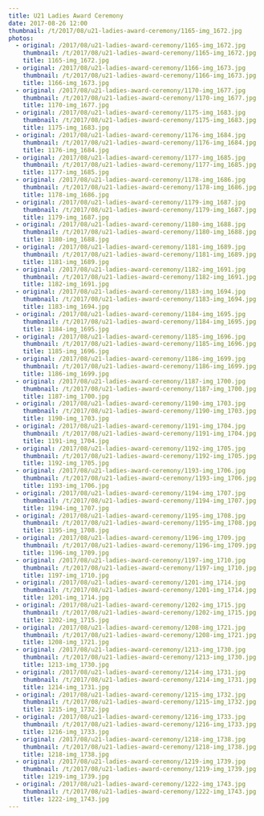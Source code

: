 ```yaml
---
title: U21 Ladies Award Ceremony
date: 2017-08-26 12:00
thumbnail: /t/2017/08/u21-ladies-award-ceremony/1165-img_1672.jpg
photos:
  - original: /2017/08/u21-ladies-award-ceremony/1165-img_1672.jpg
    thumbnail: /t/2017/08/u21-ladies-award-ceremony/1165-img_1672.jpg
    title: 1165-img_1672.jpg
  - original: /2017/08/u21-ladies-award-ceremony/1166-img_1673.jpg
    thumbnail: /t/2017/08/u21-ladies-award-ceremony/1166-img_1673.jpg
    title: 1166-img_1673.jpg
  - original: /2017/08/u21-ladies-award-ceremony/1170-img_1677.jpg
    thumbnail: /t/2017/08/u21-ladies-award-ceremony/1170-img_1677.jpg
    title: 1170-img_1677.jpg
  - original: /2017/08/u21-ladies-award-ceremony/1175-img_1683.jpg
    thumbnail: /t/2017/08/u21-ladies-award-ceremony/1175-img_1683.jpg
    title: 1175-img_1683.jpg
  - original: /2017/08/u21-ladies-award-ceremony/1176-img_1684.jpg
    thumbnail: /t/2017/08/u21-ladies-award-ceremony/1176-img_1684.jpg
    title: 1176-img_1684.jpg
  - original: /2017/08/u21-ladies-award-ceremony/1177-img_1685.jpg
    thumbnail: /t/2017/08/u21-ladies-award-ceremony/1177-img_1685.jpg
    title: 1177-img_1685.jpg
  - original: /2017/08/u21-ladies-award-ceremony/1178-img_1686.jpg
    thumbnail: /t/2017/08/u21-ladies-award-ceremony/1178-img_1686.jpg
    title: 1178-img_1686.jpg
  - original: /2017/08/u21-ladies-award-ceremony/1179-img_1687.jpg
    thumbnail: /t/2017/08/u21-ladies-award-ceremony/1179-img_1687.jpg
    title: 1179-img_1687.jpg
  - original: /2017/08/u21-ladies-award-ceremony/1180-img_1688.jpg
    thumbnail: /t/2017/08/u21-ladies-award-ceremony/1180-img_1688.jpg
    title: 1180-img_1688.jpg
  - original: /2017/08/u21-ladies-award-ceremony/1181-img_1689.jpg
    thumbnail: /t/2017/08/u21-ladies-award-ceremony/1181-img_1689.jpg
    title: 1181-img_1689.jpg
  - original: /2017/08/u21-ladies-award-ceremony/1182-img_1691.jpg
    thumbnail: /t/2017/08/u21-ladies-award-ceremony/1182-img_1691.jpg
    title: 1182-img_1691.jpg
  - original: /2017/08/u21-ladies-award-ceremony/1183-img_1694.jpg
    thumbnail: /t/2017/08/u21-ladies-award-ceremony/1183-img_1694.jpg
    title: 1183-img_1694.jpg
  - original: /2017/08/u21-ladies-award-ceremony/1184-img_1695.jpg
    thumbnail: /t/2017/08/u21-ladies-award-ceremony/1184-img_1695.jpg
    title: 1184-img_1695.jpg
  - original: /2017/08/u21-ladies-award-ceremony/1185-img_1696.jpg
    thumbnail: /t/2017/08/u21-ladies-award-ceremony/1185-img_1696.jpg
    title: 1185-img_1696.jpg
  - original: /2017/08/u21-ladies-award-ceremony/1186-img_1699.jpg
    thumbnail: /t/2017/08/u21-ladies-award-ceremony/1186-img_1699.jpg
    title: 1186-img_1699.jpg
  - original: /2017/08/u21-ladies-award-ceremony/1187-img_1700.jpg
    thumbnail: /t/2017/08/u21-ladies-award-ceremony/1187-img_1700.jpg
    title: 1187-img_1700.jpg
  - original: /2017/08/u21-ladies-award-ceremony/1190-img_1703.jpg
    thumbnail: /t/2017/08/u21-ladies-award-ceremony/1190-img_1703.jpg
    title: 1190-img_1703.jpg
  - original: /2017/08/u21-ladies-award-ceremony/1191-img_1704.jpg
    thumbnail: /t/2017/08/u21-ladies-award-ceremony/1191-img_1704.jpg
    title: 1191-img_1704.jpg
  - original: /2017/08/u21-ladies-award-ceremony/1192-img_1705.jpg
    thumbnail: /t/2017/08/u21-ladies-award-ceremony/1192-img_1705.jpg
    title: 1192-img_1705.jpg
  - original: /2017/08/u21-ladies-award-ceremony/1193-img_1706.jpg
    thumbnail: /t/2017/08/u21-ladies-award-ceremony/1193-img_1706.jpg
    title: 1193-img_1706.jpg
  - original: /2017/08/u21-ladies-award-ceremony/1194-img_1707.jpg
    thumbnail: /t/2017/08/u21-ladies-award-ceremony/1194-img_1707.jpg
    title: 1194-img_1707.jpg
  - original: /2017/08/u21-ladies-award-ceremony/1195-img_1708.jpg
    thumbnail: /t/2017/08/u21-ladies-award-ceremony/1195-img_1708.jpg
    title: 1195-img_1708.jpg
  - original: /2017/08/u21-ladies-award-ceremony/1196-img_1709.jpg
    thumbnail: /t/2017/08/u21-ladies-award-ceremony/1196-img_1709.jpg
    title: 1196-img_1709.jpg
  - original: /2017/08/u21-ladies-award-ceremony/1197-img_1710.jpg
    thumbnail: /t/2017/08/u21-ladies-award-ceremony/1197-img_1710.jpg
    title: 1197-img_1710.jpg
  - original: /2017/08/u21-ladies-award-ceremony/1201-img_1714.jpg
    thumbnail: /t/2017/08/u21-ladies-award-ceremony/1201-img_1714.jpg
    title: 1201-img_1714.jpg
  - original: /2017/08/u21-ladies-award-ceremony/1202-img_1715.jpg
    thumbnail: /t/2017/08/u21-ladies-award-ceremony/1202-img_1715.jpg
    title: 1202-img_1715.jpg
  - original: /2017/08/u21-ladies-award-ceremony/1208-img_1721.jpg
    thumbnail: /t/2017/08/u21-ladies-award-ceremony/1208-img_1721.jpg
    title: 1208-img_1721.jpg
  - original: /2017/08/u21-ladies-award-ceremony/1213-img_1730.jpg
    thumbnail: /t/2017/08/u21-ladies-award-ceremony/1213-img_1730.jpg
    title: 1213-img_1730.jpg
  - original: /2017/08/u21-ladies-award-ceremony/1214-img_1731.jpg
    thumbnail: /t/2017/08/u21-ladies-award-ceremony/1214-img_1731.jpg
    title: 1214-img_1731.jpg
  - original: /2017/08/u21-ladies-award-ceremony/1215-img_1732.jpg
    thumbnail: /t/2017/08/u21-ladies-award-ceremony/1215-img_1732.jpg
    title: 1215-img_1732.jpg
  - original: /2017/08/u21-ladies-award-ceremony/1216-img_1733.jpg
    thumbnail: /t/2017/08/u21-ladies-award-ceremony/1216-img_1733.jpg
    title: 1216-img_1733.jpg
  - original: /2017/08/u21-ladies-award-ceremony/1218-img_1738.jpg
    thumbnail: /t/2017/08/u21-ladies-award-ceremony/1218-img_1738.jpg
    title: 1218-img_1738.jpg
  - original: /2017/08/u21-ladies-award-ceremony/1219-img_1739.jpg
    thumbnail: /t/2017/08/u21-ladies-award-ceremony/1219-img_1739.jpg
    title: 1219-img_1739.jpg
  - original: /2017/08/u21-ladies-award-ceremony/1222-img_1743.jpg
    thumbnail: /t/2017/08/u21-ladies-award-ceremony/1222-img_1743.jpg
    title: 1222-img_1743.jpg
---
```


